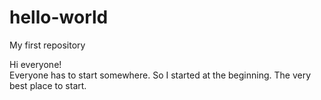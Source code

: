 # hello-world
My first repository 

Hi everyone!  
Everyone has to start somewhere.
So I started at the beginning. 
The very best place to start.
